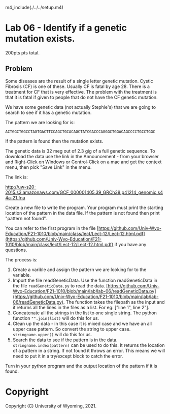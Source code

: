 

m4_include(./../../setup.m4)

# Lab 06 - Identify if a genetic mutation exists.

200pts pts total.

## Problem

Some diseases are the result of a single letter genetic mutation.  Cystic Fibrosis (CF) is one of these.
Usually CF is fatal by age 28.   There is a treatment for CF that is very effective.  The problem with
the treatment is that it is fatal if given to people that do not have the CF genetic mutation.

We have some genetic data (not actually Stephie's) that we are going to search to see if it has
a genetic mutation.

The pattern we are looking for is:

```
ACTGGCTGGCCTAGTGACTTCCAGCTGCACAGCTATCGACCCAGGGCTGGACAGCCCCTGCCTGGC
```

If the pattern is found then the mutation exists.

The genetic data is 32 meg out of 2.3 gig of a full genetic sequence.
To download the data use the link in the Announcement - from your browser and Right-Click on Windows
or Control-Click on a mac and get the context menu, then pick "Save Link" in the menu.

The link is:

http://uw-s20-2015.s3.amazonaws.com/GCF_000001405.39_GRCh38.p41214_genomic.s44a-21.fna

Create a new file to write the program. 
Your program must print the starting location of the pattern in the data file. If the pattern is not found then print "pattern not found".

You can refer to the first program in the file [https://github.com/Univ-Wyo-Education/F21-1010/blob/main/class/lect/Lect-12/Lect-12.html.pdf](https://github.com/Univ-Wyo-Education/F21-1010/blob/main/class/lect/Lect-12/Lect-12.html.pdf) if you have any questions.

The process is:

1. Create a varible and assign the pattern we are looking for to the variable.
2. Import the file readGeneticData. Use the function readGeneticData in the file `readGeneticData.py` to read the data.  [https://github.com/Univ-Wyo-Education/F21-1010/blob/main/lab/lab-06/readGeneticData.py](https://github.com/Univ-Wyo-Education/F21-1010/blob/main/lab/lab-06/readGeneticData.py). The function takes the filepath as the input and it returns all the lines in the files as a list. For eg: ["line 1", line 2"].
3. Concatenate all the strings in the list to one single string. The python function `"".join(list)` will do this for us.
4. Clean up the data - in this case it is mixed case and we have an all upper case pattern.  So convert the string to upper case.  `stringname.upper()` will do this for us.
5. Search the data to see if the pattern is in the data.   `stringname.index(pattern)` can be used to do this.  It returns the location of a pattern in a string.  If not found it throws an error.  This means we will need to put it in a try/except block to catch the error.


Turn in your python program and the output location of the pattern if it is found.






# Copyright

Copyright (C) University of Wyoming, 2021.
